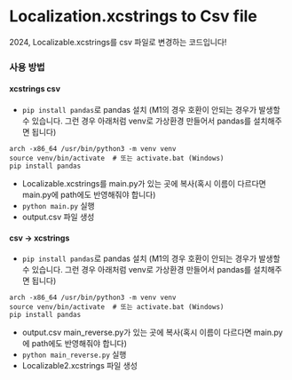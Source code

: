 # Localization.xcstrings to Csv file
2024, Localizable.xcstrings를 csv 파일로 변경하는 코드입니다!

### 사용 방법
#### xcstrings  csv
- `pip install pandas`로 pandas 설치 (M1의 경우 호환이 안되는 경우가 발생할 수 있습니다. 그런 경우 아래처럼 venv로 가상환경 만들어서 pandas를 설치해주면 됩니다)
```
arch -x86_64 /usr/bin/python3 -m venv venv
source venv/bin/activate  # 또는 activate.bat (Windows)
pip install pandas
``` 
- Localizable.xcstrings를 main.py가 있는 곳에 복사(혹시 이름이 다르다면 main.py에 path에도 반영해줘야 합니다)
- `python main.py` 실행
- output.csv 파일 생성

#### csv -> xcstrings
- `pip install pandas`로 pandas 설치 (M1의 경우 호환이 안되는 경우가 발생할 수 있습니다. 그런 경우 아래처럼 venv로 가상환경 만들어서 pandas를 설치해주면 됩니다)
```
arch -x86_64 /usr/bin/python3 -m venv venv
source venv/bin/activate  # 또는 activate.bat (Windows)
pip install pandas
``` 
- output.csv main_reverse.py가 있는 곳에 복사(혹시 이름이 다르다면 main.py에 path에도 반영해줘야 합니다)
- `python main_reverse.py` 실행
- Localizable2.xcstrings 파일 생성
